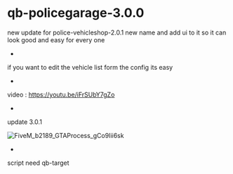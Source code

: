 # qb-policegarage-3.0.0
new update for police-vehicleshop-2.0.1 new name and add ui to it so it can look good and easy for every one

*

if you want to edit the vehicle list form the config its easy

*

video :
https://youtu.be/iFrSUbY7gZo

*

update 3.0.1

![FiveM_b2189_GTAProcess_gCo9Iii6sk](https://user-images.githubusercontent.com/89742984/168076226-f3691422-683d-494f-adbb-929e78e51b8c.png)

*

script need qb-target
